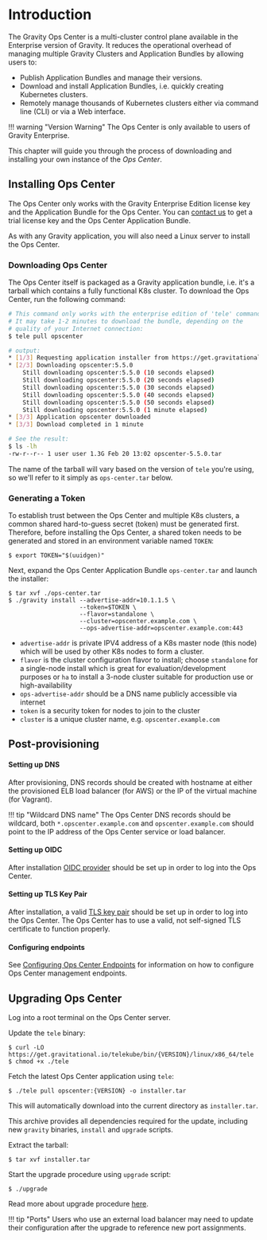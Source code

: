 # Introduction

The Gravity Ops Center is a multi-cluster control plane available in the Enterprise version of Gravity. It reduces the operational overhead of managing multiple Gravity Clusters and Application Bundles by allowing users to:

* Publish Application Bundles and manage their versions.
* Download and install Application Bundles, i.e. quickly creating Kubernetes clusters.
* Remotely manage thousands of Kubernetes clusters either via command line (CLI) or via a Web interface.

!!! warning "Version Warning"
    The Ops Center is only available to users of Gravity Enterprise.

This chapter will guide you through the process of downloading and installing your own instance of the _Ops Center_.

## Installing Ops Center

The Ops Center only works with the Gravity Enterprise Edition license key and
the Application Bundle for the Ops Center. You can [contact us](https://gravitational.com/gravity/demo/) 
to get a trial license key and the Ops Center Application Bundle.

As with any Gravity application, you will also need a Linux server to install the Ops Center.

### Downloading Ops Center 

The Ops Center itself is packaged as a Gravity application bundle, i.e. it's a
tarball which contains a fully functional K8s cluster. To download the Ops Center,
run the following command:

```bash
# This command only works with the enterprise edition of 'tele' command.
# It may take 1-2 minutes to download the bundle, depending on the 
# quality of your Internet connection:
$ tele pull opscenter

# output:
* [1/3] Requesting application installer from https://get.gravitational.io
* [2/3] Downloading opscenter:5.5.0
	Still downloading opscenter:5.5.0 (10 seconds elapsed)
	Still downloading opscenter:5.5.0 (20 seconds elapsed)
	Still downloading opscenter:5.5.0 (30 seconds elapsed)
	Still downloading opscenter:5.5.0 (40 seconds elapsed)
	Still downloading opscenter:5.5.0 (50 seconds elapsed)
	Still downloading opscenter:5.5.0 (1 minute elapsed)
* [3/3] Application opscenter downloaded
* [3/3] Download completed in 1 minute 

# See the result:
$ ls -lh
-rw-r--r-- 1 user user 1.3G Feb 20 13:02 opscenter-5.5.0.tar
```

The name of the tarball will vary based on the version of `tele` you're using,
so we'll refer to it simply as `ops-center.tar` below.

### Generating a Token

To establish trust between the Ops Center and multiple K8s clusters, a common shared
hard-to-guess secret (token) must be generated first. Therefore, before
installing the Ops Center, a shared token needs to be generated and stored in
an environment variable named `TOKEN`:

```bsh
$ export TOKEN="$(uuidgen)"
```

Next, expand the Ops Center Application Bundle `ops-center.tar` and launch the installer:

```bsh
$ tar xvf ./ops-center.tar
$ ./gravity install --advertise-addr=10.1.1.5 \
                    --token=$TOKEN \
                    --flavor=standalone \
                    --cluster=opscenter.example.com \
                    --ops-advertise-addr=opscenter.example.com:443
```

* `advertise-addr` is private IPV4 address of a K8s master node (this node) which will be used by other K8s nodes to form a cluster.
* `flavor` is the cluster configuration flavor to install; choose `standalone`
  for a single-node install which is great for evaluation/development purposes
  or `ha` to install a 3-node cluster suitable for production use or
  high-availability
* `ops-advertise-addr` should be a DNS name publicly accessible via internet
* `token` is a security token for nodes to join to the cluster
* `cluster` is a unique cluster name, e.g. `opscenter.example.com`

## Post-provisioning

#### Setting up DNS

After provisioning, DNS records should be created with hostname at either the provisioned ELB load balancer (for AWS) or the IP of the virtual machine (for Vagrant).

!!! tip "Wildcard DNS name"
	  The Ops Center DNS records should be wildcard, both `*.opscenter.example.com` and `opscenter.example.com` should point to the IP address
	  of the Ops Center service or load balancer.

#### Setting up OIDC

After installation [OIDC provider](cluster.md#configuring-a-cluster) should be set up in order to log into the Ops Center.

#### Setting up TLS Key Pair

After installation, a valid [TLS key pair](cluster.md#configuring-tls-key-pair) should be set up in order to log into the Ops Center. The Ops Center has to use a valid, not self-signed TLS certificate to function properly.

#### Configuring endpoints

See [Configuring Ops Center Endpoints](cluster.md#configuring-ops-center-endpoints)
for information on how to configure Ops Center management endpoints.

## Upgrading Ops Center

Log into a root terminal on the Ops Center server.

Update the `tele` binary:

```bsh
$ curl -LO https://get.gravitational.io/telekube/bin/{VERSION}/linux/x86_64/tele
$ chmod +x ./tele
```

Fetch the latest Ops Center application using `tele`:

```bsh
$ ./tele pull opscenter:{VERSION} -o installer.tar
```

This will automatically download into the current directory as `installer.tar`.

This archive provides all dependencies required for the update, including new `gravity` binaries,
`install` and `upgrade` scripts.

Extract the tarball:

```bsh
$ tar xvf installer.tar
```

Start the upgrade procedure using `upgrade` script:

```bsh
$ ./upgrade
```

Read more about upgrade procedure [here](cluster.md#performing-upgrade).

!!! tip "Ports"
    Users who use an external load balancer may need to update their configuration after the upgrade to reference new port assignments.
